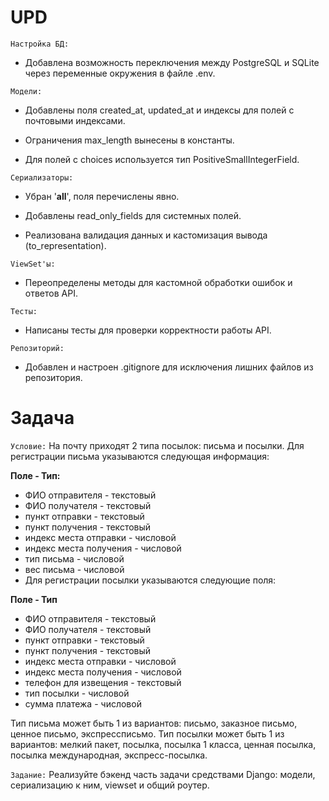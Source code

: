 # UPD
`Настройка БД:`

- Добавлена возможность переключения между PostgreSQL и SQLite через переменные окружения в файле .env.

`Модели:`

- Добавлены поля created_at, updated_at и индексы для полей с почтовыми индексами.

- Ограничения max_length вынесены в константы.

- Для полей с choices используется тип PositiveSmallIntegerField.

`Сериализаторы:`

- Убран '__all__', поля перечислены явно.

- Добавлены read_only_fields для системных полей.

- Реализована валидация данных и кастомизация вывода (to_representation).

`ViewSet'ы:`

- Переопределены методы для кастомной обработки ошибок и ответов API.

`Тесты:`

- Написаны тесты для проверки корректности работы API.

`Репозиторий:`
- Добавлен и настроен .gitignore для исключения лишних файлов из репозитория.

# Задача
`Условие:` 
На почту приходят 2 типа посылок: письма и посылки. Для регистрации письма указываются
следующая информация:

**Поле  -  Тип:**
- ФИО отправителя - текстовый
- ФИО получателя - текстовый
- пункт отправки - текстовый
- пункт получения - текстовый
- индекс места отправки - числовой
- индекс места получения - числовой
- тип письма - числовой
- вес письма - числовой
- Для регистрации посылки указываются следующие поля:

**Поле  -  Тип**
- ФИО отправителя - текстовый
- ФИО получателя - текстовый
- пункт отправки - текстовый
- пункт получения - текстовый
- индекс места отправки - числовой
- индекс места получения - числовой
- телефон для извещения - текстовый
- тип посылки - числовой
- сумма платежа - числовой

Тип письма может быть 1 из вариантов: письмо, заказное письмо, ценное письмо, экспрессписьмо. Тип посылки может быть 1 из вариантов: мелкий пакет, посылка, посылка 1 класса,
ценная посылка, посылка международная, экспресс-посылка.

`Задание:`
Реализуйте бэкенд часть задачи средствами Django: модели, сериализацию к ним, viewset и
общий роутер.
